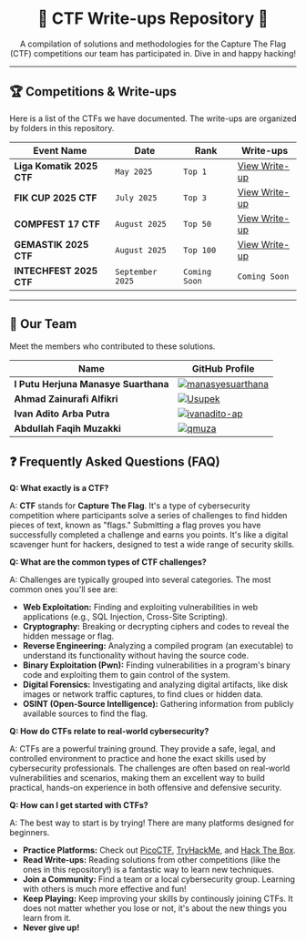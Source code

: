 <div align="center">

# 🚩 CTF Write-ups Repository 🚩

A compilation of solutions and methodologies for the Capture The Flag (CTF) competitions our team has participated in. Dive in and happy hacking!

</div>

---

## 🏆 Competitions & Write-ups

Here is a list of the CTFs we have documented. The write-ups are organized by folders in this repository.

| Event Name                | Date          | Rank      | Write-ups                               |
| ------------------------- | ------------- | --------- | --------------------------------------- |
| **Liga Komatik 2025 CTF** | `May 2025`  | `Top 1`   | [View Write-up](./Liga%20Komatik%202025/)   |
| **FIK CUP 2025 CTF** | `July 2025`  | `Top 3`   | [View Write-up](./FIK%20CUP%202025/)        |
| **COMPFEST 17 CTF** | `August 2025`   | `Top 50`   | [View Write-up](./Compfest%2017%202025/)    |
| **GEMASTIK 2025 CTF** | `August 2025`    | `Top 100`   | [View Write-up](./GEMASTIK%202025/)         |
| **INTECHFEST 2025 CTF** | `September 2025` | `Coming Soon` | `Coming Soon` |
---

## 👥 Our Team

Meet the members who contributed to these solutions.

| Name                                | GitHub Profile                                                                                                |
| ----------------------------------- | ------------------------------------------------------------------------------------------------------------- |
| **I Putu Herjuna Manasye Suarthana**| [![manasyesuarthana](https://img.shields.io/badge/GitHub-Profile-blue?style=for-the-badge&logo=github)](https://github.com/manasyesuarthana) |
| **Ahmad Zainurafi Alfikri** | [![Usupek](https://img.shields.io/badge/GitHub-Profile-blue?style=for-the-badge&logo=github)](https://github.com/Usupek) |
| **Ivan Adito Arba Putra** | [![ivanadito-ap](https://img.shields.io/badge/GitHub-Profile-blue?style=for-the-badge&logo=github)](https://github.com/ivanadito-ap) |
| **Abdullah Faqih Muzakki** | [![qmuza](https://img.shields.io/badge/GitHub-Profile-blue?style=for-the-badge&logo=github)](https://github.com/qmuza) |

## ❓ Frequently Asked Questions (FAQ)

**Q: What exactly is a CTF?**

A: **CTF** stands for **Capture The Flag**. It's a type of cybersecurity competition where participants solve a series of challenges to find hidden pieces of text, known as "flags." Submitting a flag proves you have successfully completed a challenge and earns you points. It's like a digital scavenger hunt for hackers, designed to test a wide range of security skills.

**Q: What are the common types of CTF challenges?**

A: Challenges are typically grouped into several categories. The most common ones you'll see are:
- **Web Exploitation:** Finding and exploiting vulnerabilities in web applications (e.g., SQL Injection, Cross-Site Scripting).
- **Cryptography:** Breaking or decrypting ciphers and codes to reveal the hidden message or flag.
- **Reverse Engineering:** Analyzing a compiled program (an executable) to understand its functionality without having the source code.
- **Binary Exploitation (Pwn):** Finding vulnerabilities in a program's binary code and exploiting them to gain control of the system.
- **Digital Forensics:** Investigating and analyzing digital artifacts, like disk images or network traffic captures, to find clues or hidden data.
- **OSINT (Open-Source Intelligence):** Gathering information from publicly available sources to find the flag.

**Q: How do CTFs relate to real-world cybersecurity?**

A: CTFs are a powerful training ground. They provide a safe, legal, and controlled environment to practice and hone the exact skills used by cybersecurity professionals. The challenges are often based on real-world vulnerabilities and scenarios, making them an excellent way to build practical, hands-on experience in both offensive and defensive security.

**Q: How can I get started with CTFs?**

A: The best way to start is by trying! There are many platforms designed for beginners.
- **Practice Platforms:** Check out [PicoCTF](https://picoctf.org/), [TryHackMe](https://tryhackme.com/), and [Hack The Box](https://www.hackthebox.com/).
- **Read Write-ups:** Reading solutions from other competitions (like the ones in this repository!) is a fantastic way to learn new techniques.
- **Join a Community:** Find a team or a local cybersecurity group. Learning with others is much more effective and fun!
- **Keep Playing:** Keep improving your skills by continously joining CTFs. It does not matter whether you lose or not, it's about the new things you learn from it. 
- **Never give up!**